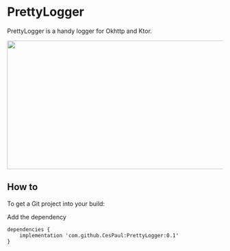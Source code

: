 # PrettyLogger
PrettyLogger is a handy logger for Okhttp and Ktor.

<img src="https://github.com/CesPaul/PrettyLogger/assets/43243212/750c14b8-59af-44dd-806d-3acf5eaf5644" width="600" height="300">


## How to
To get a Git project into your build:

Add the dependency

	dependencies {
		implementation 'com.github.CesPaul:PrettyLogger:0.1'
	}

